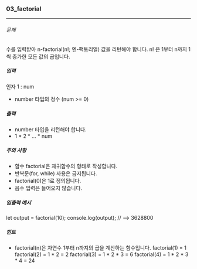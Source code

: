 ### 03_factorial

***

###### 문제 

수를 입력받아 n-factorial(n!; 엔-팩토리얼) 값을 리턴해야 합니다.
n! 은 1부터 n까지 1씩 증가한 모든 값의 곱입니다.

##### 입력

인자 1 : num
- number 타입의 정수 (num >= 0)

##### 출력

- number 타입을 리턴해야 합니다.
- 1 * 2 * ... * num

##### 주의 사항

- 함수 factorial은 재귀함수의 형태로 작성합니다.
- 반복문(for, while) 사용은 금지됩니다.
- factorial(0)은 1로 정의됩니다.
- 음수 입력은 들어오지 않습니다.

##### 입출력 예시

let output = factorial(10);
console.log(output); // --> 3628800

##### 힌트

- factorial(n)은 자연수 1부터 n까지의 곱을 계산하는 함수입니다.
factorial(1) = 1
factorial(2) = 1 * 2 = 2
factorial(3) = 1 * 2 * 3 = 6
factorial(4) = 1 * 2 * 3 * 4 = 24